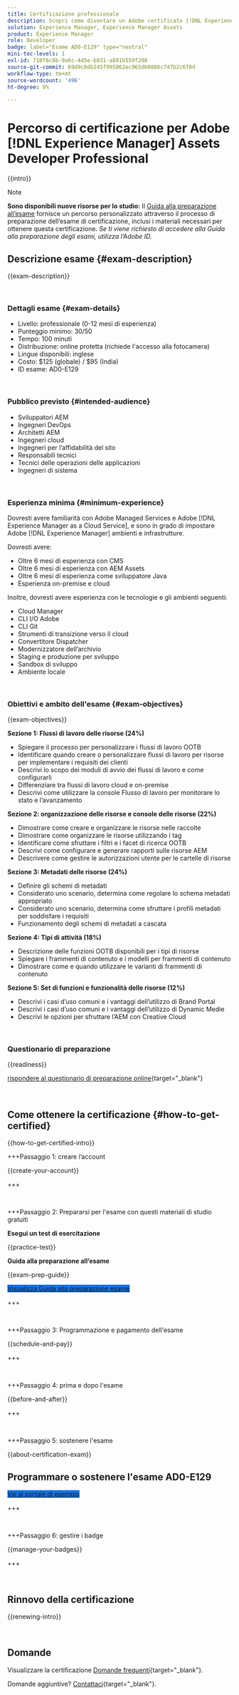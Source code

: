 ```yaml
---
title: Certificazione professionale
description: Scopri come diventare un Adobe certificato [!DNL Experience Manager] Professionale.
solution: Experience Manager, Experience Manager Assets
product: Experience Manager
role: Developer
badge: label="Esame AD0-E129" type="neutral"
mini-toc-levels: 1
exl-id: 710f6c8b-9a6c-445e-b831-a891b559f208
source-git-commit: 69d9c8db245f995062ec965d60886c747b2c6f8d
workflow-type: tm+mt
source-wordcount: '496'
ht-degree: 0%

---
```


# Percorso di certificazione per Adobe [!DNL Experience Manager] Assets Developer Professional

{{intro}}

>[!NOTE]
>
>**Sono disponibili nuove risorse per lo studio:** Il [Guida alla preparazione all’esame](https://app.rockinfo.com/courses/playScorm/364) fornisce un percorso personalizzato attraverso il processo di preparazione dell’esame di certificazione, inclusi i materiali necessari per ottenere questa certificazione. _Se ti viene richiesto di accedere alla Guida alla preparazione degli esami, utilizza l’Adobe ID._

## Descrizione esame {#exam-description}

{{exam-description}}

<br>

### Dettagli esame {#exam-details}

* Livello: professionale (0-12 mesi di esperienza)
* Punteggio minimo: 30/50
* Tempo: 100 minuti
* Distribuzione: online protetta (richiede l&#39;accesso alla fotocamera)
* Lingue disponibili: inglese
* Costo: $125 (globale) / $95 (India)
* ID esame: AD0-E129

<br>

### Pubblico previsto {#intended-audience}

* Sviluppatori AEM
* Ingegneri DevOps
* Architetti AEM
* Ingegneri cloud
* Ingegneri per l’affidabilità del sito
* Responsabili tecnici
* Tecnici delle operazioni delle applicazioni
* Ingegneri di sistema

<br>

### Esperienza minima {#minimum-experience}

Dovresti avere familiarità con Adobe Managed Services e Adobe [!DNL Experience Manager as a Cloud Service], e sono in grado di impostare Adobe [!DNL Experience Manager] ambienti e infrastrutture.

Dovresti avere:

* Oltre 6 mesi di esperienza con CMS
* Oltre 6 mesi di esperienza con AEM Assets
* Oltre 6 mesi di esperienza come sviluppatore Java
* Esperienza on-premise e cloud

Inoltre, dovresti avere esperienza con le tecnologie e gli ambienti seguenti:

* Cloud Manager
* CLI I/O Adobe
* CLI Git
* Strumenti di transizione verso il cloud
* Convertitore Dispatcher
* Modernizzatore dell’archivio
* Staging e produzione per sviluppo
* Sandbox di sviluppo
* Ambiente locale

<br>

### Obiettivi e ambito dell&#39;esame {#exam-objectives}

{{exam-objectives}}

**Sezione 1: Flussi di lavoro delle risorse (24%)**

* Spiegare il processo per personalizzare i flussi di lavoro OOTB
* Identificare quando creare o personalizzare flussi di lavoro per risorse per implementare i requisiti dei clienti
* Descrivi lo scopo dei moduli di avvio dei flussi di lavoro e come configurarli
* Differenziare tra flussi di lavoro cloud e on-premise
* Descrivi come utilizzare la console Flusso di lavoro per monitorare lo stato e l’avanzamento

**Sezione 2: organizzazione delle risorse e console delle risorse (22%)**

* Dimostrare come creare e organizzare le risorse nelle raccolte
* Dimostrare come organizzare le risorse utilizzando i tag
* Identificare come sfruttare i filtri e i facet di ricerca OOTB
* Descrivi come configurare e generare rapporti sulle risorse AEM
* Descrivere come gestire le autorizzazioni utente per le cartelle di risorse

**Sezione 3: Metadati delle risorse (24%)**

* Definire gli schemi di metadati
* Considerato uno scenario, determina come regolare lo schema metadati appropriato
* Considerato uno scenario, determina come sfruttare i profili metadati per soddisfare i requisiti
* Funzionamento degli schemi di metadati a cascata

**Sezione 4: Tipi di attività (18%)**

* Descrizione delle funzioni OOTB disponibili per i tipi di risorse
* Spiegare i frammenti di contenuto e i modelli per frammenti di contenuto
* Dimostrare come e quando utilizzare le varianti di frammenti di contenuto

**Sezione 5: Set di funzioni e funzionalità delle risorse (12%)**

* Descrivi i casi d’uso comuni e i vantaggi dell’utilizzo di Brand Portal
* Descrivi i casi d’uso comuni e i vantaggi dell’utilizzo di Dynamic Medie
* Descrivi le opzioni per sfruttare l’AEM con Creative Cloud

<br>

### Questionario di preparazione

{{readiness}}

[rispondere al questionario di preparazione online](https://scorpion.caveon.com/launchpad/ad-q-e208-readiness-questionnaire-for-adobe-analytics-business-practitioner-expert-exam-copy-b9x6ey/ad-q-e129-readiness-questionnaire-for-adobe-aem-assets-developer-professional-exam){target="_blank"}

<br>

## Come ottenere la certificazione {#how-to-get-certified}

{{how-to-get-certified-intro}}

+++Passaggio 1: creare l’account

{{create-your-account}}

+++

<br>

+++Passaggio 2: Prepararsi per l&#39;esame con questi materiali di studio gratuiti

**Esegui un test di esercitazione**

{{practice-test}}

**Guida alla preparazione all’esame**

{{exam-prep-guide}}

<a href="https://app.rockinfo.com/courses/playScorm/364" target="_blank" class="spectrum-Button spectrum-Button--fill spectrum-Button--accent spectrum-Button--sizeM is-margin-bottom-big-big at-element-click-tracking" style="background-color:#1473E6">

<span class="spectrum-Button-label has-no-wrap">
   Visualizza Guida alla preparazione esame
</span>
</a>

+++

<br>

+++Passaggio 3: Programmazione e pagamento dell&#39;esame

{{schedule-and-pay}}

+++

<br>

+++Passaggio 4: prima e dopo l&#39;esame

{{before-and-after}}

+++

<br>

+++Passaggio 5: sostenere l&#39;esame

{{about-certification-exam}}

## Programmare o sostenere l&#39;esame AD0-E129

<a href="https://www.certmetrics.com/adobe/candidate/examity_sso.aspx?eid=AD0-E129" target="_blank" class="spectrum-Button spectrum-Button--fill spectrum-Button--accent spectrum-Button--sizeM is-margin-bottom-big-big at-element-click-tracking" style="background-color:#1473E6">

<span class="spectrum-Button-label has-no-wrap">
   Vai al portale di esempio
</span>
</a>

+++

<br>

+++Passaggio 6: gestire i badge

{{manage-your-badges}}

+++

<br>

## Rinnovo della certificazione

{{renewing-intro}}

<br>

## Domande

Visualizzare la certificazione [Domande frequenti](https://experienceleague.adobe.com/docs/certification/certification/faq.html){target="_blank"}.

Domande aggiuntive? [Contattaci](mailto:certif@adobe.com){target="_blank"}.

